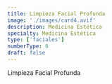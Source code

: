 ```yaml
---
title: Limpieza Facial Profunda
image: './images/card4.avif'
description: Medicina Estética
specialty: Medicina Estética
type: ['faciales']
numberType: 6
draft: false
---
```


Limpieza Facial Profunda
